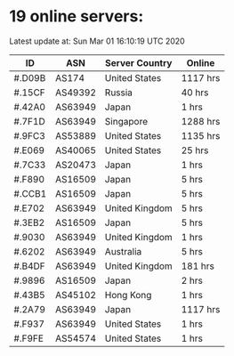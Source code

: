 # 19 online servers:

Latest update at: Sun Mar 01 16:10:19 UTC 2020

| ID | ASN | Server Country | Online |
| -- | --- | -------------- | ------ |
| #.D09B | AS174 | United States | 1117 hrs |
| #.15CF | AS49392 | Russia | 40 hrs |
| #.42A0 | AS63949 | Japan | 1 hrs |
| #.7F1D | AS63949 | Singapore | 1288 hrs |
| #.9FC3 | AS53889 | United States | 1135 hrs |
| #.E069 | AS40065 | United States | 25 hrs |
| #.7C33 | AS20473 | Japan | 1 hrs |
| #.F890 | AS16509 | Japan | 5 hrs |
| #.CCB1 | AS16509 | Japan | 5 hrs |
| #.E702 | AS63949 | United Kingdom | 5 hrs |
| #.3EB2 | AS16509 | Japan | 5 hrs |
| #.9030 | AS63949 | United Kingdom | 1 hrs |
| #.6202 | AS63949 | Australia | 5 hrs |
| #.B4DF | AS63949 | United Kingdom | 181 hrs |
| #.9896 | AS16509 | Japan | 2 hrs |
| #.43B5 | AS45102 | Hong Kong | 1 hrs |
| #.2A79 | AS63949 | Japan | 1117 hrs |
| #.F937 | AS63949 | United States | 1 hrs |
| #.F9FE | AS54574 | United States | 1 hrs |

